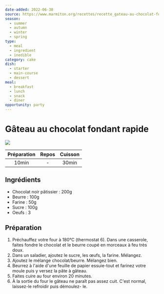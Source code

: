```yaml
---
date-added: 2022-06-30
source: https://www.marmiton.org/recettes/recette_gateau-au-chocolat-fondant-rapide_166352.aspx
season:
  - summer
  - autumn
  - winter
  - spring
type:
  - meal
  - ingredient
  - inedible
category: cake
dish:
  - starter
  - main-course
  - dessert
meal:
  - breakfast
  - lunch
  - snack
  - diner
opportunity: party
---
```


# Gâteau au chocolat fondant rapide

![](images/Gâteau%20au%20chocolat%20fondant%20rapide.jpg)

| Préparation | Repos | Cuisson |
|:-----------:|:-----:|:-------:|
|    10min    |   -   |  30min  |

## Ingrédients

- Chocolat noir pâtissier : 200g
- Beurre : 100g
- Farine : 50g
- Sucre : 100g
- Oeufs : 3

## Préparation

1. Préchauffez votre four à 180°C (thermostat 6). Dans une casserole, faites fondre le chocolat et le beurre coupé en morceaux à feu très doux.
2. Dans un saladier, ajoutez le sucre, les œufs, la farine. Mélangez.
3. Ajoutez le mélange chocolat/beurre. Mélangez bien.
4. Beurrez à l'aide d'une feuille de papier essuie-tout et farinez votre moule puis y versez la pâte à gâteau.
5. Faites cuire au four environ 20 minutes.
6. À la sortie du four le gâteau ne paraît pas assez cuit. C'est normal, laissez-le refroidir puis démoulez- le.
